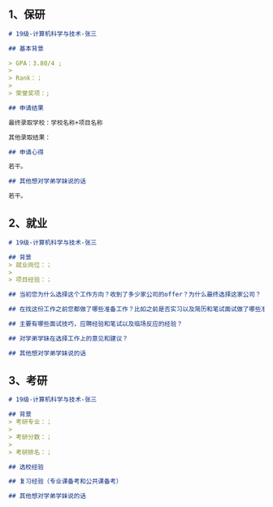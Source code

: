 ## 1、保研

```markdown
# 19级-计算机科学与技术-张三

## 基本背景

> GPA：3.80/4 ;
> 
> Rank：；
> 
> 荣誉奖项：;

## 申请结果

最终录取学校：学校名称+项目名称

其他录取结果：

## 申请心得

若干。

## 其他想对学弟学妹说的话

若干。
```



## 2、就业

```markdown
# 19级-计算机科学与技术-张三

## 背景
> 就业岗位：；
> 
> 项目经验：；

## 当初您为什么选择这个工作方向？收到了多少家公司的offer？为什么最终选择这家公司？

## 在找这份工作之前您都做了哪些准备工作？比如之前是否实习以及简历和笔试面试做了哪些准备？

## 主要有哪些面试技巧，应聘经验和笔试以及临场反应的经验？

## 对学弟学妹在选择工作上的意见和建议？

## 其他想对学弟学妹说的话
```




## 3、考研

```markdown
# 19级-计算机科学与技术-张三

## 背景
> 考研专业：；
> 
> 考研分数：；
>
> 考研排名：；

## 选校经验

## 复习经验（专业课备考和公共课备考）

## 其他想对学弟学妹说的话
```
